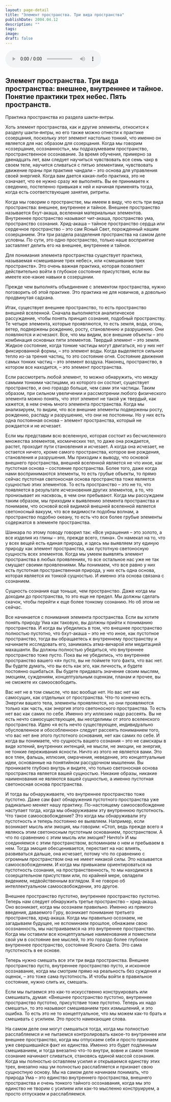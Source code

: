 ```yaml
---
layout: page-detail
title: "Элемент пространства. Три вида пространства"
publishDate: 2004.04.12
description: ""
tags:
image:
draft: false
---
```


<audio title="2004.04.12 - Элемент пространства. Три вида пространства.mp3" src="https://filer-api.advayta.org/v1.0/public/files/72850" controls=""></audio>

## **Элемент пространства.** **Три вида пространства: внешнее, внутреннее и тайное.** **Понятие практики трех небес. Пять** **пространств.**
 Практика пространства из раздела шакти-янтры.

 Хоть элемент пространства, как и другие элементы, относится к разделу шакти-янтры, но его также можно отнести к практике созерцания, поскольку этот элемент настолько тонкий, что именно он является для нас образом для созерцания. Когда мы говорим «созерцание, осознанность», мы подразумеваем пространство, пространственное осознавание. За время обучения, примерно за двенадцать лет, вам следует научиться чувствовать все семь чакр в своем теле, научится сливаться с пятью элементами, чувствовать движение праны при практике чандали – это основа для управления своей энергией. Когда вам дается какая-либо практика, это не означает, что ее нужно сразу же выполнять. Вы ее принимаете к сведению, постепенно привыкая к ней и начиная применять тогда, когда есть соответствующие занятия, ритриты.

 Когда мы говорим о пространстве, мы имеем в виду, что есть три вида пространства: внешнее, внутреннее и тайное. Внешнее пространство называется бхут-акаша, вселенная материальных элементов. Внутреннее пространство называют чит-акаша, пространство ума, пространство сознания. Хрид-акаша – тайное пространство сердца или сердечное пространство – это сам Ясный Свет, порожденный нашим созерцанием. Эти три раздела разделения пространства на самом деле условны. По сути, это одно пространство, только наше восприятие заставляет делить его на внешнее, внутреннее и тайное.

  
 Для понимания элемента пространства существует практика, называемая «смешивание трех небес», или «смешивание трех пространств». Это очень важная практика, которая позволяет действительно войти в глубокое состояние присутствия, если вы имеете кое-какие навыки в созерцании.

 Прежде чем выполнять объединение с элементом пространства, нужно поговорить об этой практике. Это практика не для новичков, а довольно продвинутая садхана.

  
 Итак, существует внешнее пространство, то есть пространство внешней вселенной. Сначала выполняется аналитическое рассуждение, чтобы понять принцип сознания, подобный пространству. Те четыре элемента, которые проявляются, то есть земля, вода, огонь, ветер, подвержены рождению, росту, становлению и разрушению. Они появляются и исчезают. Все, что мы видим, все внешние объекты – это комбинация основных пяти элементов. Твердый элемент – это земля. Жидкое состояние, когда тонкие частицы могут двигаться, но у них нет фиксированной формы, – это элемент воды. Когда выделяется сильное тепло из-за трения частиц, то это состояние огня. Состояние движения самых тонких частиц – это элемент воздуха. Наконец, пространство, в котором все находится, – это элемент пространства.

 Если рассмотреть любой элемент, то можно обнаружить, что между самыми тонкими частицами, из которого он состоит, существует пространство, и оно гораздо больше, чем сами эти частицы. Таким образом, при сильном увеличении и рассмотрении любого физического элемента можно понять, что этот элемент не такой уж твердый, как кажется, в нем очень много элемента пространства. Когда мы анализируем, то видим, что все внешние элементы подвержены росту, рождению, распаду и разрушению, что они не постоянны. Но у них есть одна постоянная основа – элемент пространства, который не рождается и не исчезает.

  
 Если мы представим всю вселенную, которая состоит из бесчисленного множества элементов, космических тел, то даже она рождается, растет, проходит пути становления и исчезает. А когда она исчезает, не остается ничего, кроме самого пространства, которое вне рождения, становления и разрушения. Мы приходим к выводу, что основой внешнего пространства, внешней вселенной является не что иное, как пустотная основа – состояние пространства. Более того, даже когда нами воспринимаются элементы, то есть грубые объекты, то прямо сейчас пустотная светоносная основа пространства тоже является сущностью этих элементов. То есть пространство – это не то, что появляется в результате исчезновения других элементов, а то, что пронизывает их насквозь, в чем они пребывают. Когда мы рассуждаем таким образом, мы приходим к выявлению элемента пространства и понимаем, что основой всей видимой внешней вселенной является светоносный вакуум, что все видимости подобны волнам, а пространство подобно океану, то есть что все более грубые элементы содержатся в элементе пространства.

 Шанкара по этому поводу говорил так: «Все украшения – это золото, а все изделия из глины – это, прежде всего, глина». Он намекал на то, что у всех вещей есть единая природа, и здесь мы выявляем эту единую природу как элемент пространства, как пустотную светоносную сущность всех элементов. Когда мы умеем выявлять элемент пространства в любых проявлениях, то все остальное нас уже не так смущает своими проявлениями. Мы понимаем, что все равно у них есть пустотная пространственная природа, у них есть одна основа, которая является их тонкой сущностью. И именно эта основа связана с сознанием.

  
 Сущность сознания еще тоньше, чем пространство. Даже когда мы доходим до пространства, то это еще не предел. Мы должны сделать скачок, чтобы перейти к еще более тонкому сознанию. Но об этом не сейчас.

 Все начинается с понимания элемента пространства. Если вы хотите понять природу Ума как таковую, вы должны прийти к пониманию пространства. И когда вы убедились в том, что внешнее пространство полностью пустотно, что бхут-акаша – это не что иное, как пустотное пространство, тогда вы обращаетесь к внутреннему пространству и начинаете исследовать его, занимаясь атма-вичарой или медитацией махашанти. Вы должны полностью убедиться, что внутреннее пространство тоже пусто. Пока вы не убедились, что внутреннее пространство вашего «я» пусто, вы не поймете того факта, что вас нет. Вы будете думать, что вы есть как эго, как личность, и будете постоянно ошибаться. Вы будете придавать значение своим мыслям, эмоциям, суждениям, концептуальным оценкам, планам и прочее, вы не сможете их самоосвободить.

  
 Вас нет не в том смысле, что вас вообще нет. Но вас нет как самосущих, как отдельных от пространства. Что-то конечно есть. Энергии вашего тела, элементы проявляются, но они проявляются только как часть, как энергия этого светоносного пространства. То есть нет вас как самих по себе. Именно эту иллюзию надо рассеять. Вы не есть нечто самосуществующее, вы неотделимы от этого вселенского пространства. Идею «я есть нечто существующее, индивидуально обусловленное и обособленное» следует рассеять пониманием того, что вас нет вне этого пустотного основания, нет как самих по себе. И когда вы понимаете, что сущность вашего сознания – это не самскары в виде хотений, внутренних интенций, не мысли, не эмоции, не энергия, не тонкие переживания ясности. Ничто из этого не является вами. Это все тлен, фальшь, иллюзия, омрачения, неведение, это концептуальные идеи, основанные на понятийном рассудочном мышлении. Вы проникаете глубоко внутрь и видите, что только светоносная основа пространства является вашей сущностью. Никакие образы, никакие наименования не являются вашей сущностью, а именно пустотная светоносная основа пространства.

 И тогда вы обнаруживаете, что внутреннее пространство тоже пустотно. Даже сам факт обнаружения пустотного пространства уже радикально меняет нашу практику. По-настоящему самоосвобождение наступает тогда, когда мы обнаруживаем эту внутреннюю пустотность. Что такое самоосвобождение? Это когда мы обнаруживали эту пустотность и теперь постоянно ее выявляем. Например, если возникает мысль или эмоция, мы говорим: «Стоп, ведь прежде всего я являюсь этим светоносным пустотным основанием, пространством. А что по сравнению с этим мысль или эмоция? Ничто!» И мы соединяемся с этим пространством, вспоминаем о нем и пребываем в нем. Тогда эмоция обесценивается, перестает на нас влиять, развиваться дальше, она исчезает, потому что по сравнению с огромным пространством она не имеет никакой силы. Это называется самоосвобождением. И когда мы привыкаем ориентироваться на пустотность сознания, на пространственность, то мы находимся в созерцательном присутствии или, по крайней мере, овладели видением, недвойственным взглядом. Я не говорю об интеллектуальном самоосвобождении, это другое.

  
 Внешнее пространство пустотно, внутреннее пространство пустотно. Теперь нам следует обнаружить третье пространство – хрид-акаша. Оно возникает, когда мы осознаем правильно. Именно из прямого введения, даваемого Гуру, возникает понимание третьего пространства, хрид-акаша. Когда мы правильно осознаем, не загадываем будущее, не вспоминаем прошлое, обнажаем свою осознанность, мы настраиваемся на это внутреннее пространство. Когда мы оставили все концептуальные наименования и поместили свой ум в состояние вне мыслей, то это гораздо более глубокое внутреннее пространство, состояние Ясного Света. Это сама пустотность в ее основе.

 Теперь нужно смешать все эти три вида пространства. Внешнее пространство пусто, внутреннее пространство пусто, и исконное осознавание, когда мы смотрим прямо на реальность без суждения и оценок, – это тоже сама пустотность. И чтобы войти в правильное состояние, нужно слить их, смешать.

  
 Если мы пытаемся это как-то искусственно конструировать или смешивать, думая: «Внешнее пространство пустотно, внутреннее пространство пустотно, присутствие тоже пустотно. Теперь их надо смешать», то это называют смешиванием трех измышлений, и это ошибка. То есть это не то концептуальное, что мы можем как-то брать и смешивать с усилием. Это просто намекающие слова.

 На самом деле они могут смешаться тогда, когда мы полностью расслабляемся и не пытаемся контролировать какое-то внутреннее или внешнее пространство, когда мы отпускаем себя и просто признаем уже свершившийся факт их единства. Именно это будет подлинным смешиванием, и тогда внезапно что-то внутри, вовне и самое тонкое сознание начинают сливаться, становясь единой массой сознания. Когда мы полностью оставляем усилия и открываемся единству этих трех, внезапно наш ум полностью расслабляется и признает свою сущностную основу. Мы на самом деле начинаем понимать, что природа Ума – это единство внутреннего пространства, внешнего пространства и очень тонкого тайного осознавания, когда мы это единство не творим с усилием или как-то мысленно конструируем, а просто отпускаем и расслабляемся.
  
  

